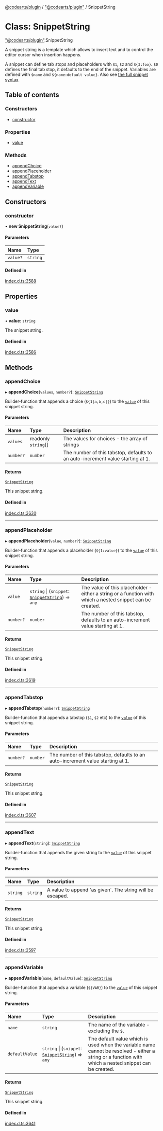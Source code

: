 [@codearts/plugin](../README.md) / ["@codearts/plugin"](../modules/_codearts_plugin_.md) / SnippetString

# Class: SnippetString

["@codearts/plugin"](../modules/_codearts_plugin_.md).SnippetString

A snippet string is a template which allows to insert text
and to control the editor cursor when insertion happens.

A snippet can define tab stops and placeholders with `$1`, `$2`
and `${3:foo}`. `$0` defines the final tab stop, it defaults to
the end of the snippet. Variables are defined with `$name` and
`${name:default value}`. Also see
[the full snippet syntax](https://code.visualstudio.com/docs/editor/userdefinedsnippets#_creating-your-own-snippets).

## Table of contents

### Constructors

- [constructor](codearts_plugin_.SnippetString.md#constructor)

### Properties

- [value](codearts_plugin_.SnippetString.md#value)

### Methods

- [appendChoice](codearts_plugin_.SnippetString.md#appendchoice)
- [appendPlaceholder](codearts_plugin_.SnippetString.md#appendplaceholder)
- [appendTabstop](codearts_plugin_.SnippetString.md#appendtabstop)
- [appendText](codearts_plugin_.SnippetString.md#appendtext)
- [appendVariable](codearts_plugin_.SnippetString.md#appendvariable)

## Constructors

### constructor

• **new SnippetString**(`value?`)

#### Parameters

| Name | Type |
| :------ | :------ |
| `value?` | `string` |

#### Defined in

[index.d.ts:3588](https://github.com/huaweicloud/cloudide-plugin-api/blob/a055dd0/index.d.ts#L3588)

## Properties

### value

• **value**: `string`

The snippet string.

#### Defined in

[index.d.ts:3586](https://github.com/huaweicloud/cloudide-plugin-api/blob/a055dd0/index.d.ts#L3586)

## Methods

### appendChoice

▸ **appendChoice**(`values`, `number?`): [`SnippetString`](codearts_plugin_.SnippetString.md)

Builder-function that appends a choice (`${1|a,b,c|}`) to
the [`value`](codearts_plugin_.SnippetString.md#value) of this snippet string.

#### Parameters

| Name | Type | Description |
| :------ | :------ | :------ |
| `values` | readonly `string`[] | The values for choices - the array of strings |
| `number?` | `number` | The number of this tabstop, defaults to an auto-increment value starting at 1. |

#### Returns

[`SnippetString`](codearts_plugin_.SnippetString.md)

This snippet string.

#### Defined in

[index.d.ts:3630](https://github.com/huaweicloud/cloudide-plugin-api/blob/a055dd0/index.d.ts#L3630)

___

### appendPlaceholder

▸ **appendPlaceholder**(`value`, `number?`): [`SnippetString`](codearts_plugin_.SnippetString.md)

Builder-function that appends a placeholder (`${1:value}`) to
the [`value`](codearts_plugin_.SnippetString.md#value) of this snippet string.

#### Parameters

| Name | Type | Description |
| :------ | :------ | :------ |
| `value` | `string` \| (`snippet`: [`SnippetString`](codearts_plugin_.SnippetString.md)) => `any` | The value of this placeholder - either a string or a function with which a nested snippet can be created. |
| `number?` | `number` | The number of this tabstop, defaults to an auto-increment value starting at 1. |

#### Returns

[`SnippetString`](codearts_plugin_.SnippetString.md)

This snippet string.

#### Defined in

[index.d.ts:3619](https://github.com/huaweicloud/cloudide-plugin-api/blob/a055dd0/index.d.ts#L3619)

___

### appendTabstop

▸ **appendTabstop**(`number?`): [`SnippetString`](codearts_plugin_.SnippetString.md)

Builder-function that appends a tabstop (`$1`, `$2` etc) to
the [`value`](codearts_plugin_.SnippetString.md#value) of this snippet string.

#### Parameters

| Name | Type | Description |
| :------ | :------ | :------ |
| `number?` | `number` | The number of this tabstop, defaults to an auto-increment value starting at 1. |

#### Returns

[`SnippetString`](codearts_plugin_.SnippetString.md)

This snippet string.

#### Defined in

[index.d.ts:3607](https://github.com/huaweicloud/cloudide-plugin-api/blob/a055dd0/index.d.ts#L3607)

___

### appendText

▸ **appendText**(`string`): [`SnippetString`](codearts_plugin_.SnippetString.md)

Builder-function that appends the given string to
the [`value`](codearts_plugin_.SnippetString.md#value) of this snippet string.

#### Parameters

| Name | Type | Description |
| :------ | :------ | :------ |
| `string` | `string` | A value to append 'as given'. The string will be escaped. |

#### Returns

[`SnippetString`](codearts_plugin_.SnippetString.md)

This snippet string.

#### Defined in

[index.d.ts:3597](https://github.com/huaweicloud/cloudide-plugin-api/blob/a055dd0/index.d.ts#L3597)

___

### appendVariable

▸ **appendVariable**(`name`, `defaultValue`): [`SnippetString`](codearts_plugin_.SnippetString.md)

Builder-function that appends a variable (`${VAR}`) to
the [`value`](codearts_plugin_.SnippetString.md#value) of this snippet string.

#### Parameters

| Name | Type | Description |
| :------ | :------ | :------ |
| `name` | `string` | The name of the variable - excluding the `$`. |
| `defaultValue` | `string` \| (`snippet`: [`SnippetString`](codearts_plugin_.SnippetString.md)) => `any` | The default value which is used when the variable name cannot be resolved - either a string or a function with which a nested snippet can be created. |

#### Returns

[`SnippetString`](codearts_plugin_.SnippetString.md)

This snippet string.

#### Defined in

[index.d.ts:3641](https://github.com/huaweicloud/cloudide-plugin-api/blob/a055dd0/index.d.ts#L3641)
